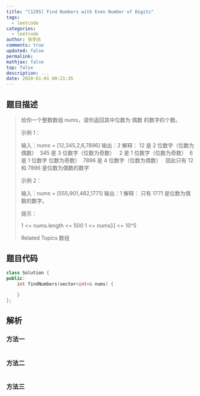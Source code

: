 ```yaml
---
title: "[1295] Find Numbers with Even Number of Digits"
tags:
  - leetcode
categories:
  - leetcode
author: 张学志
comments: true
updated: false
permalink:
mathjax: false
top: false
description: ...
date: 2020-01-01 00:21:35
---
```


## 题目描述

> 给你一个整数数组 nums，请你返回其中位数为 偶数 的数字的个数。 
> 
> 
> 
> 示例 1： 
> 
> 输入：nums = [12,345,2,6,7896]
> 输出：2
> 解释：
> 12 是 2 位数字（位数为偶数） 
> 345 是 3 位数字（位数为奇数）  
> 2 是 1 位数字（位数为奇数） 
> 6 是 1 位数字 位数为奇数） 
> 7896 是 4 位数字（位数为偶数）  
> 因此只有 12 和 7896 是位数为偶数的数字
> 
> 
> 示例 2： 
> 
> 输入：nums = [555,901,482,1771]
> 输出：1 
> 解释： 
> 只有 1771 是位数为偶数的数字。
> 
> 
> 
> 
> 提示： 
> 
> 
> 1 <= nums.length <= 500 
> 1 <= nums[i] <= 10^5 
> 
> Related Topics 数组

## 题目代码

```cpp
class Solution {
public:
    int findNumbers(vector<int>& nums) {
        
    }
};
```

## 解析

### 方法一

```cpp

```

### 方法二

```cpp

```

### 方法三

```cpp

```

